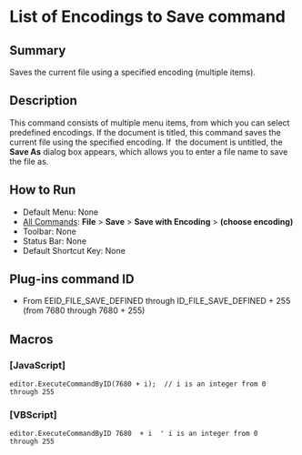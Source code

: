 # List of Encodings to Save command

## Summary

Saves the current file using a specified encoding (multiple items).

## Description

This command consists of multiple menu items, from which you can select predefined
encodings. If the document is titled, this command saves the current file using the specified encoding. If  the document is untitled, the **Save As** dialog box appears, which allows you to enter a file name to save the file as.

## How to Run

- Default Menu: None
- [All Commands](../tools/all_commands): **File** \> **Save**
\> **Save with Encoding** \> **(choose encoding)**
- Toolbar: None
- Status Bar: None
- Default Shortcut Key: None

## Plug-ins command ID

- From EEID\_FILE\_SAVE\_DEFINED through ID\_FILE\_SAVE\_DEFINED + 255 (from 7680
through 7680 + 255)

## Macros

### \[JavaScript\]

```
editor.ExecuteCommandByID(7680 + i);  // i is an integer from 0
through 255
```

### \[VBScript\]

```
editor.ExecuteCommandByID 7680  + i  ' i is an integer from 0
through 255
```
